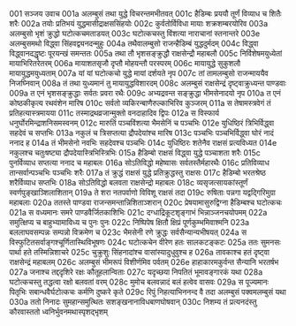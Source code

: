 001	सञ्जय उवाच
001a	अलम्बुसं तथा युद्धे विचरन्तमभीतवत्
001c	हैडिम्बः प्रययौ तूर्णं विव्याध च शितैः शरैः
002a	तयोः प्रतिभयं युद्धमासीद्राक्षससिंहयोः
002c	कुर्वतोर्विविधा मायाः शक्रशम्बरयोरिव
003a	अलम्बुसो भृशं क्रुद्धो घटोत्कचमताडयत्
003c	घटोत्कचस्तु विंशत्या नाराचानां स्तनान्तरे
003e	अलम्बुसमथो विद्ध्वा सिंहवद्व्यनदन्मुहुः
004a	तथैवालम्बुसो राजन्हैडिम्बं युद्धदुर्मदम्
004c	विद्ध्वा विद्ध्वानदद्धृष्टः पूरयन्खं समन्ततः
005a	तथा तौ भृशसङ्क्रुद्धौ राक्षसेन्द्रौ महाबलौ
005c	निर्विशेषमयुध्येतां मायाभिरितरेतरम्
006a	मायाशतसृजौ दृप्तौ मोहयन्तौ परस्परम्
006c	मायायुद्धे सुकुशलौ मायायुद्धमयुध्यताम्
007a	यां यां घटोत्कचो युद्धे मायां दर्शयते नृप
007c	तां तामलम्बुसो राजन्माययैव निजघ्निवान्
008a	तं तथा युध्यमानं तु मायायुद्धविशारदम्
008c	अलम्बुसं राक्षसेन्द्रं दृष्ट्वाक्रुध्यन्त पाण्डवाः
009a	त एनं भृशसङ्क्रुद्धाः सर्वतः प्रवरा रथैः
009c	अभ्यद्रवन्त सङ्क्रुद्धा भीमसेनादयो नृप
010a	त एनं कोष्ठकीकृत्य रथवंशेन मारिष
010c	सर्वतो व्यकिरन्बाणैरुल्काभिरिव कुञ्जरम्
011a	स तेषामस्त्रवेगं तं प्रतिहत्यास्त्रमायया
011c	तस्माद्रथव्रजान्मुक्तो वनदाहादिव द्विपः
012a	स विस्फार्य धनुर्घोरमिन्द्राशनिसमस्वनम्
012c	मारुतिं पञ्चविंशत्या भैमसेनिं च पञ्चभिः
012e	युधिष्ठिरं त्रिभिर्विद्ध्वा सहदेवं च सप्तभिः
013a	नकुलं च त्रिसप्तत्या द्रौपदेयांश्च मारिष
013c	पञ्चभिः पञ्चभिर्विद्ध्वा घोरं नादं ननाद ह
014a	तं भीमसेनो नवभिः सहदेवश्च पञ्चभिः
014c	युधिष्ठिरः शतेनैव राक्षसं प्रत्यविध्यत
014e	नकुलश्च चतुःषष्ट्या द्रौपदेयास्त्रिभिस्त्रिभिः
015a	हैडिम्बो राक्षसं विद्ध्वा युद्धे पञ्चाशता शरैः
015c	पुनर्विव्याध सप्तत्या ननाद च महाबलः
016a	सोऽतिविद्धो महेष्वासः सर्वतस्तैर्महारथैः
016c	प्रतिविव्याध तान्सर्वान्पञ्चभिः पञ्चभिः शरैः
017a	तं क्रुद्धं राक्षसं युद्धे प्रतिक्रुद्धस्तु राक्षसः
017c	हैडिम्बो भरतश्रेष्ठ शरैर्विव्याध सप्तभिः
018a	सोऽतिविद्धो बलवता राक्षसेन्द्रो महाबलः
018c	व्यसृजत्सायकांस्तूर्णं स्वर्णपुङ्खाञ्शिलाशितान्
019a	ते शरा नतपर्वाणो विविशू राक्षसं तदा
019c	रुषिताः पन्नगा यद्वद्गिरिमुग्रा महाबलाः
020a	ततस्ते पाण्डवा राजन्समन्तान्निशिताञ्शरान्
020c	प्रेषयामासुरुद्विग्ना हैडिम्बश्च घटोत्कचः
021a	स वध्यमानः समरे पाण्डवैर्जितकाशिभिः
021c	दग्धाद्रिकूटशृङ्गाभं भिन्नाञ्जनचयोपमम्
022a	समुत्क्षिप्य च बाहुभ्यामाविध्य च पुनः पुनः
022c	निष्पिपेष क्षितौ क्षिप्रं पूर्णकुम्भमिवाश्मनि
023a	बललाघवसम्पन्नः सम्पन्नो विक्रमेण च
023c	भैमसेनी रणे क्रुद्धः सर्वसैन्यान्यभीषयत्
024a	स विस्फुटितसर्वाङ्गश्चूर्णितास्थिविभूषणः
024c	घटोत्कचेन वीरेण हतः सालकटङ्कटः
025a	ततः सुमनसः पार्था हते तस्मिन्निशाचरे
025c	चुक्रुशुः सिंहनादांश्च वासांस्यादुधुवुश्च ह
026a	तावकाश्च हतं दृष्ट्वा राक्षसेन्द्रं महाबलम्
026c	अलम्बुसं भीमरूपं विशीर्णमिव पर्वतम्
026e	हाहाकारमकुर्वन्त सैन्यानि भरतर्षभ
027a	जनाश्च तद्ददृशिरे रक्षः कौतूहलान्विताः
027c	यदृच्छया निपतितं भूमावङ्गारकं यथा
028a	घटोत्कचस्तु तद्धत्वा रक्षो बलवतां वरम्
028c	मुमोच बलवन्नादं बलं हत्वेव वासवः
029a	स पूज्यमानः पितृभिः सबान्धवैर्घटोत्कचः कर्मणि दुष्करे कृते
029c	रिपुं निहत्याभिननन्द वै तदा अलम्बुसं पक्वमलम्बुसं यथा
030a	ततो निनादः सुमहान्समुत्थितः सशङ्खनानाविधबाणघोषवान्
030c	निशम्य तं प्रत्यनदंस्तु कौरवास्ततो ध्वनिर्भुवनमथास्पृशद्भृशम्
